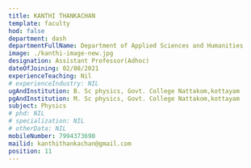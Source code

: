 ```yaml
---
title: KANTHI THANKACHAN
template: faculty
hod: false
department: dash
departmentFullName: Department of Applied Sciences and Humanities
image: ./kanthi-image-new.jpg
designation: Assistant Professor(Adhoc)
dateOfJoining: 02/08/2021
experienceTeaching: Nil
# experienceIndustry: NIL
ugAndInstitution: B. Sc physics, Govt. College Nattakom,kottayam
pgAndInstitution: M. Sc physics, Govt. College Nattakom,kottayam 
subject: Physics
# phd: NIL
# specialization: NIL
# otherData: NIL
mobileNumber: 7994373690
mailid: kanthithankachan@gmail.com 
position: 11
---
```

